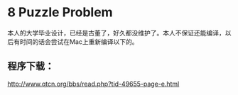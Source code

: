 8 Puzzle Problem
===
本人的大学毕业设计，已经是古董了，好久都没维护了。本人不保证还能编译，以后有时间的话会尝试在Mac上重新编译以下的。

程序下载：
---
<http://www.qtcn.org/bbs/read.php?tid-49655-page-e.html>

